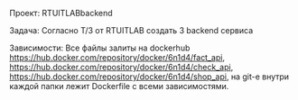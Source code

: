 Проект: RTUITLABbackend

Задача: Согласно Т/З от RTUITLAB создать 3 backend сервиса

Зависимости: Все файлы залиты на dockerhub https://hub.docker.com/repository/docker/6n1d4/fact_api, https://hub.docker.com/repository/docker/6n1d4/check_api, https://hub.docker.com/repository/docker/6n1d4/shop_api, на git-e внутри каждой папки лежит Dockerfile с всеми зависимостями.
